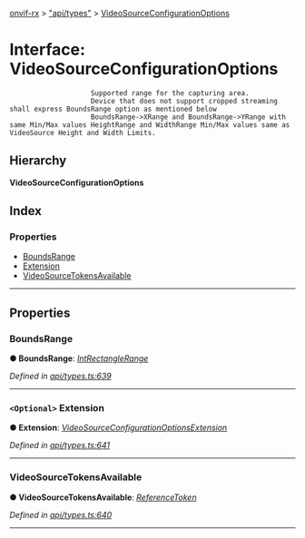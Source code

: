 [onvif-rx](../README.md) > ["api/types"](../modules/_api_types_.md) > [VideoSourceConfigurationOptions](../interfaces/_api_types_.videosourceconfigurationoptions.md)

# Interface: VideoSourceConfigurationOptions

```
                    Supported range for the capturing area.
                    Device that does not support cropped streaming shall express BoundsRange option as mentioned below
                    BoundsRange->XRange and BoundsRange->YRange with same Min/Max values HeightRange and WidthRange Min/Max values same as VideoSource Height and Width Limits.
```

## Hierarchy

**VideoSourceConfigurationOptions**

## Index

### Properties

* [BoundsRange](_api_types_.videosourceconfigurationoptions.md#boundsrange)
* [Extension](_api_types_.videosourceconfigurationoptions.md#extension)
* [VideoSourceTokensAvailable](_api_types_.videosourceconfigurationoptions.md#videosourcetokensavailable)

---

## Properties

<a id="boundsrange"></a>

###  BoundsRange

**● BoundsRange**: *[IntRectangleRange](_api_types_.intrectanglerange.md)*

*Defined in [api/types.ts:639](https://github.com/patrickmichalina/onvif-rx/blob/f117e44/src/api/types.ts#L639)*

___
<a id="extension"></a>

### `<Optional>` Extension

**● Extension**: *[VideoSourceConfigurationOptionsExtension](_api_types_.videosourceconfigurationoptionsextension.md)*

*Defined in [api/types.ts:641](https://github.com/patrickmichalina/onvif-rx/blob/f117e44/src/api/types.ts#L641)*

___
<a id="videosourcetokensavailable"></a>

###  VideoSourceTokensAvailable

**● VideoSourceTokensAvailable**: *[ReferenceToken](../modules/_api_types_.md#referencetoken)*

*Defined in [api/types.ts:640](https://github.com/patrickmichalina/onvif-rx/blob/f117e44/src/api/types.ts#L640)*

___


